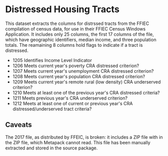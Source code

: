 # Distressed Housing Tracts

This dataset extracts the columns for distrssed tracts from the FFIEC compilation of census data, for use in their FFIEC Census Windows Application. It includes only 25 columns, the first 17 columns of the file, which have geographic identifiers, median income, and three population totals. The reamaining 8 columns hold flags to indicate if a tract is distressed. 

* 1205	Identifies Income Level Indicator 
* 1206	Meets current year's poverty CRA distressed criterion? 
* 1207	Meets current year's unemployment CRA distressed criterion? 
* 1208	Meets current year's population CRA distressed criterion?  
* 1209	Meets current year's remote rural (low density) CRA underserved criterion? 
* 1210	Meets at least one of the previous year's CRA distressed criteria?  
* 1211	Meets previous year's CRA underserved criterion? 
* 1212	Meets at least one of current or previous year's CRA distressed/underserved tract criteria? 


## Caveats

The 2017 file, as distributed by FFEIC, is broken: it includes a ZIP file with in the ZIP file, which Metapack cannot read. This file has been manually extracted and stored in the source package. 